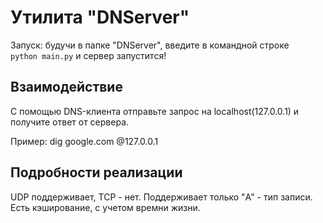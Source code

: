 # Утилита "DNServer"

Запуск: будучи в папке "DNServer", введите в командной строке\
`python main.py` и сервер запустится!

## Взаимодействие
С помощью DNS-клиента отправьте запрос на localhost(127.0.0.1) и получите ответ от сервера.

Пример: dig google.com @127.0.0.1

## Подробности реализации
UDP поддерживает, TCP - нет. Поддерживает только "A" - тип записи.
Есть кэширование, с учетом времни жизни.